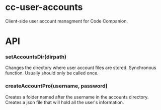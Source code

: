 
# cc-user-accounts

Client-side user account managment for Code Companion.


# API

### setAccountsDir(dirpath)

Changes the directory where user account files are stored. Synchronous function. Usually should only be called once.

### createAccountPro(username, password)

Creates a folder named after the username in the accounts directory. Creates a json file that will hold all the user's information.



